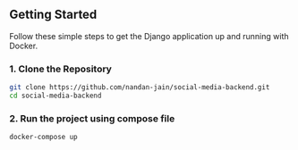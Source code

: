 ## Getting Started

Follow these simple steps to get the Django application up and running with Docker.

### 1. Clone the Repository

```bash
git clone https://github.com/nandan-jain/social-media-backend.git
cd social-media-backend
```

### 2. Run the project using compose file
```bash
docker-compose up
```
